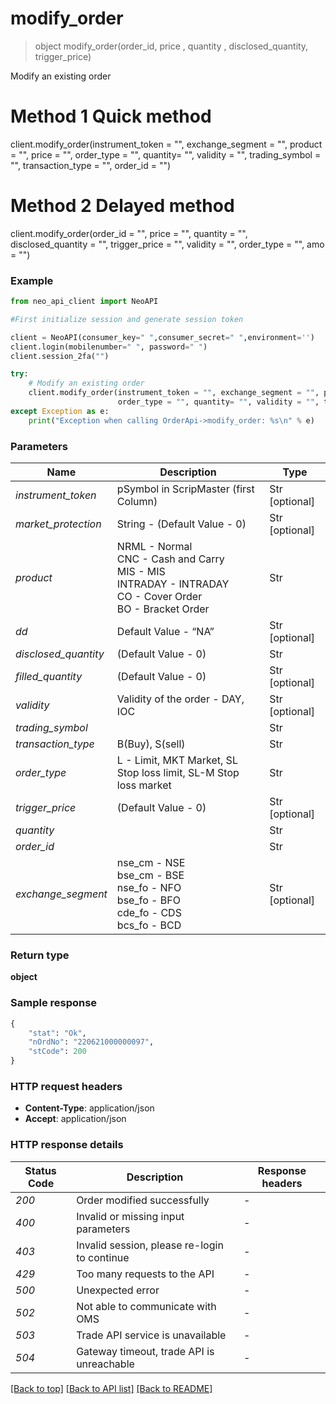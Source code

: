 # **modify_order**
> object modify_order(order_id, price , quantity , disclosed_quantity, trigger_price)

Modify an existing order

# **Method 1 Quick method** 
client.modify_order(instrument_token = "", exchange_segment = "", product = "", price = "", order_type = "", quantity= "", validity = "", trading_symbol = "", transaction_type = "", order_id = "")

# **Method 2 Delayed method**
client.modify_order(order_id = "", price = "", quantity = "", disclosed_quantity = "", trigger_price = "", validity = "", order_type = "", amo = "")

### Example


```python
from neo_api_client import NeoAPI

#First initialize session and generate session token

client = NeoAPI(consumer_key=" ",consumer_secret=" ",environment='')
client.login(mobilenumber=" ", password=" ")
client.session_2fa("")

try:
    # Modify an existing order
    client.modify_order(instrument_token = "", exchange_segment = "", product = "", price = "", 
                        order_type = "", quantity= "", validity = "", trading_symbol = "",transaction_type = "", order_id = "", amo = "")
except Exception as e:
    print("Exception when calling OrderApi->modify_order: %s\n" % e)

```
### Parameters

| Name                 | Description                                                                                               | Type           |
|----------------------|-----------------------------------------------------------------------------------------------------------|----------------|
| *instrument_token*   | pSymbol in ScripMaster (first Column)                                                                     | Str [optional] |
| *market_protection*  | String - (Default Value - 0)                                                                              | Str [optional] |
| *product*            | NRML - Normal<br/>CNC - Cash and Carry<br/>MIS - MIS<br/>INTRADAY - INTRADAY<br/>CO - Cover Order<br/>BO - Bracket Order | Str            |
| *dd*                 | Default Value - “NA”                                                                                      | Str [optional] |
| *disclosed_quantity* | (Default Value - 0)                                                                                       | Str            |
| *filled_quantity*    | (Default Value - 0)                                                                                       | Str [optional] |
| *validity*           | Validity of the order - DAY, IOC                                                                          | Str [optional] |
| *trading_symbol*     |                                                                                                           | Str            |
| *transaction_type*   | B(Buy), S(sell)                                                                                           | Str            |
| *order_type*         | L - Limit, MKT Market, SL Stop loss limit, SL-M Stop loss market                                          | Str            |
| *trigger_price*      | (Default Value - 0)                                                                                       | Str [optional] |
| *quantity*           |                                                                                                           | Str            |
| *order_id*           |                                                                                                           | Str            |
| *exchange_segment*   | nse_cm - NSE<br/>bse_cm - BSE<br/>nse_fo - NFO<br/>bse_fo - BFO<br/>cde_fo - CDS<br/>bcs_fo - BCD         | Str [optional] |

### Return type

**object**

### Sample response

```python
{
    "stat": "Ok",
    "nOrdNo": "220621000000097",
    "stCode": 200
}

```

### HTTP request headers

 - **Content-Type**: application/json
 - **Accept**: application/json

### HTTP response details
| Status Code | Description                                  | Response headers |
|-------------|----------------------------------------------|------------------|
| *200*       | Order modified successfully                  | -                |
| *400*       | Invalid or missing input parameters          | -                |
| *403*       | Invalid session, please re-login to continue | -                |
| *429*       | Too many requests to the API                 | -                |
| *500*       | Unexpected error                             | -                |
| *502*       | Not able to communicate with OMS             | -                |
| *503*       | Trade API service is unavailable             | -                |
| *504*       | Gateway timeout, trade API is unreachable    | -                |

[[Back to top]](#) [[Back to API list]](../README.md#documentation-for-api-endpoints)  [[Back to README]](../README.md)
